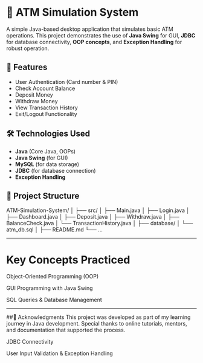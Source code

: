# 🏧 ATM Simulation System

A simple Java-based desktop application that simulates basic ATM operations. This project demonstrates the use of **Java Swing** for GUI, **JDBC** for database connectivity, **OOP concepts**, and **Exception Handling** for robust operation.

## 🚀 Features

- User Authentication (Card number & PIN)
- Check Account Balance
- Deposit Money
- Withdraw Money
- View Transaction History
- Exit/Logout Functionality

## 🛠️ Technologies Used

- **Java** (Core Java, OOPs)
- **Java Swing** (for GUI)
- **MySQL** (for data storage)
- **JDBC** (for database connection)
- **Exception Handling**

## 📁 Project Structure

ATM-Simulation-System/
│
├── src/
│ ├── Main.java
│ ├── Login.java
│ ├── Dashboard.java
│ ├── Deposit.java
│ ├── Withdraw.java
│ ├── BalanceCheck.java
│ └── TransactionHistory.java
│
├── database/
│ └── atm_db.sql
│
├── README.md
└── ...

--------------------

# Key Concepts Practiced
Object-Oriented Programming (OOP)

GUI Programming with Java Swing

SQL Queries & Database Management

----------------------------------------

##🌟 Acknowledgments
This project was developed as part of my learning journey in Java development. Special thanks to online tutorials, mentors, and documentation that supported the process.

JDBC Connectivity

User Input Validation & Exception Handling
